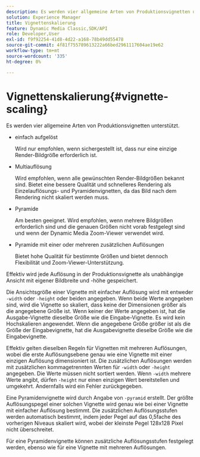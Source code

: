 ```yaml
---
description: Es werden vier allgemeine Arten von Produktionsvignetten unterstützt.
solution: Experience Manager
title: Vignettenskalierung
feature: Dynamic Media Classic,SDK/API
role: Developer,User
exl-id: f9f92254-41d8-4d22-a168-78b49dd55478
source-git-commit: 4f81f755789613222a66bed2961117604ae19e62
workflow-type: tm+mt
source-wordcount: '335'
ht-degree: 0%

---
```


# Vignettenskalierung{#vignette-scaling}

Es werden vier allgemeine Arten von Produktionsvignetten unterstützt.

* einfach aufgelöst

  Wird nur empfohlen, wenn sichergestellt ist, dass nur eine einzige Render-Bildgröße erforderlich ist.
* Multiauflösung

  Wird empfohlen, wenn alle gewünschten Render-Bildgrößen bekannt sind. Bietet eine bessere Qualität und schnelleres Rendering als Einzelauflösungs- und Pyramidenvignetten, da das Bild nach dem Rendering nicht skaliert werden muss.
* Pyramide

  Am besten geeignet. Wird empfohlen, wenn mehrere Bildgrößen erforderlich sind und die genauen Größen nicht vorab festgelegt sind und wenn der Dynamic Media Zoom-Viewer verwendet wird.
* Pyramide mit einer oder mehreren zusätzlichen Auflösungen

  Bietet hohe Qualität für bestimmte Größen und bietet dennoch Flexibilität und Zoom-Viewer-Unterstützung.

Effektiv wird jede Auflösung in der Produktionsvignette als unabhängige Ansicht mit eigener Bildbreite und -höhe gespeichert.

Die Ansichtsgröße einer Vignette mit einfacher Auflösung wird mit entweder `-width` oder `-height` oder beiden angegeben. Wenn beide Werte angegeben sind, wird die Vignette so skaliert, dass keine der Dimensionen größer als die angegebene Größe ist. Wenn keiner der Werte angegeben ist, hat die Ausgabe-Vignette dieselbe Größe wie die Eingabe-Vignette. Es wird kein Hochskalieren angewendet. Wenn die angegebene Größe größer ist als die Größe der Eingabevignette, hat die Ausgabevignette dieselbe Größe wie die Eingabevignette.

Effektiv gelten dieselben Regeln für Vignetten mit mehreren Auflösungen, wobei die erste Auflösungsebene genau wie eine Vignette mit einer einzigen Auflösung dimensioniert ist. Die zusätzlichen Auflösungen werden mit zusätzlichen kommagetrennten Werten für `-width` oder `-height` angegeben. Die Werte müssen nicht sortiert werden. Wenn `-width` mehrere Werte angibt, dürfen `-height` nur einen einzigen Wert bereitstellen und umgekehrt. Andernfalls wird ein Fehler zurückgegeben.

Eine Pyramidenvignette wird durch Angabe von `-pyramid` erstellt. Der größte Auflösungspegel einer solchen Vignette wird genau wie bei einer Vignette mit einfacher Auflösung bestimmt. Die zusätzlichen Auflösungsstufen werden automatisch bestimmt, indem jeder Pegel auf das 0,5fache des vorherigen Niveaus skaliert wird, wobei der kleinste Pegel 128x128 Pixel nicht überschreitet.

Für eine Pyramidenvignette können zusätzliche Auflösungsstufen festgelegt werden, ebenso wie für eine Vignette mit mehreren Auflösungen.
